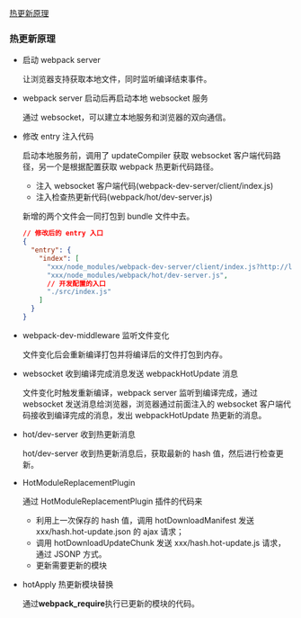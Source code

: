 [热更新原理](../../questions/109.%E4%BB%8B%E7%BB%8D%E4%B8%8B%20webpack%20%E7%83%AD%E6%9B%B4%E6%96%B0%E5%8E%9F%E7%90%86%EF%BC%8C%E6%98%AF%E5%A6%82%E4%BD%95%E5%81%9A%E5%88%B0%E5%9C%A8%E4%B8%8D%E5%88%B7%E6%96%B0%E6%B5%8F%E8%A7%88%E5%99%A8%E7%9A%84%E5%89%8D%E6%8F%90%E4%B8%8B%E6%9B%B4%E6%96%B0%E9%A1%B5%E9%9D%A2%E7%9A%84.md)

### 热更新原理

- 启动 webpack server

  让浏览器支持获取本地文件，同时监听编译结束事件。

- webpack server 启动后再启动本地 websocket 服务

  通过 websocket，可以建立本地服务和浏览器的双向通信。

- 修改 entry 注入代码

  启动本地服务前，调用了 updateCompiler 获取 websocket 客户端代码路径，另一个是根据配置获取 webpack 热更新代码路径。

  - 注入 websocket 客户端代码(webpack-dev-server/client/index.js)
  - 注入检查热更新代码(webpack/hot/dev-server.js)

  新增的两个文件会一同打包到 bundle 文件中去。

  ```json
  // 修改后的 entry 入口
  {
    "entry": {
      "index": [
        "xxx/node_modules/webpack-dev-server/client/index.js?http://localhost:8080",
        "xxx/node_modules/webpack/hot/dev-server.js",
        // 开发配置的入口
        "./src/index.js"
      ]
    }
  }
  ```

- webpack-dev-middleware 监听文件变化

  文件变化后会重新编译打包并将编译后的文件打包到内存。

- websocket 收到编译完成消息发送 webpackHotUpdate 消息

  文件变化时触发重新编译，webpack server 监听到编译完成，通过 websocket 发送消息给浏览器，浏览器通过前面注入的 websocket 客户端代码接收到编译完成的消息，发出 webpackHotUpdate 热更新的消息。

- hot/dev-server 收到热更新消息

  hot/dev-server 收到热更新消息后，获取最新的 hash 值，然后进行检查更新。

- HotModuleReplacementPlugin

  通过 HotModuleReplacementPlugin 插件的代码来

  - 利用上一次保存的 hash 值，调用 hotDownloadManifest 发送 xxx/hash.hot-update.json 的 ajax 请求；
  - 调用 hotDownloadUpdateChunk 发送 xxx/hash.hot-update.js 请求，通过 JSONP 方式。
  - 更新需要更新的模块

- hotApply 热更新模块替换

  通过**webpack_require**执行已更新的模块的代码。

